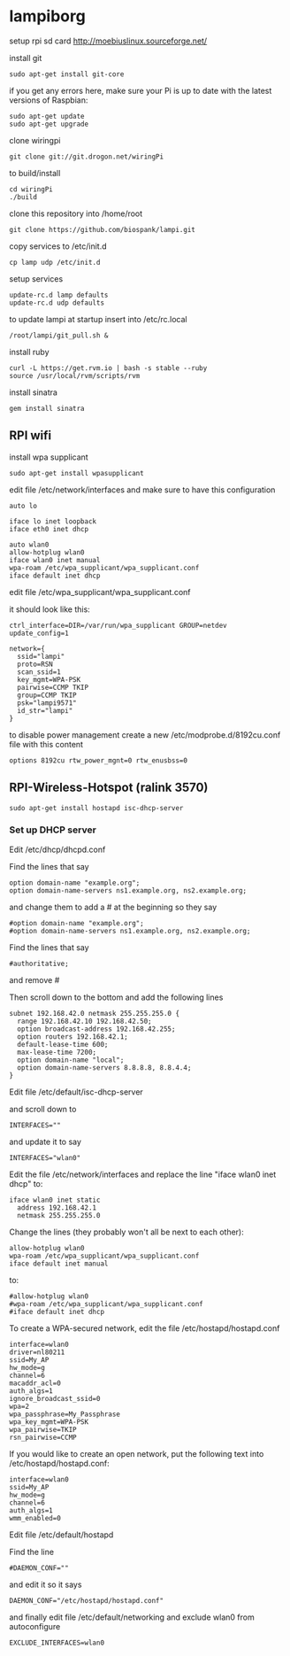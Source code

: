 lampiborg
=========

setup rpi sd card
http://moebiuslinux.sourceforge.net/

install git

    sudo apt-get install git-core

if you get any errors here, make sure your Pi is up to date with the latest versions of Raspbian:

    sudo apt-get update
    sudo apt-get upgrade

clone wiringpi

    git clone git://git.drogon.net/wiringPi

to build/install

    cd wiringPi
    ./build

clone this repository into /home/root

    git clone https://github.com/biospank/lampi.git

copy services to /etc/init.d

    cp lamp udp /etc/init.d

setup services

    update-rc.d lamp defaults
    update-rc.d udp defaults

to update lampi at startup insert into /etc/rc.local

    /root/lampi/git_pull.sh &

install ruby

    curl -L https://get.rvm.io | bash -s stable --ruby
    source /usr/local/rvm/scripts/rvm

install sinatra

    gem install sinatra
    
## RPI wifi

install wpa supplicant

    sudo apt-get install wpasupplicant

edit file /etc/network/interfaces and make sure to have this configuration

    auto lo
    
    iface lo inet loopback
    iface eth0 inet dhcp
    
    auto wlan0
    allow-hotplug wlan0
    iface wlan0 inet manual
    wpa-roam /etc/wpa_supplicant/wpa_supplicant.conf
    iface default inet dhcp

edit file /etc/wpa_supplicant/wpa_supplicant.conf

it should look like this:

    ctrl_interface=DIR=/var/run/wpa_supplicant GROUP=netdev
    update_config=1
    
    network={
      ssid="lampi"
      proto=RSN
      scan_ssid=1
      key_mgmt=WPA-PSK
      pairwise=CCMP TKIP
      group=CCMP TKIP
      psk="lampi9571"
      id_str="lampi"
    }

to disable power management create a new /etc/modprobe.d/8192cu.conf file with this content

    options 8192cu rtw_power_mgnt=0 rtw_enusbss=0
    

## RPI-Wireless-Hotspot (ralink 3570)

    sudo apt-get install hostapd isc-dhcp-server

### Set up DHCP server

Edit /etc/dhcp/dhcpd.conf

Find the lines that say 

    option domain-name "example.org"; 
    option domain-name-servers ns1.example.org, ns2.example.org;

and change them to add a \# at the beginning so they say

    #option domain-name "example.org"; 
    #option domain-name-servers ns1.example.org, ns2.example.org;

Find the lines that say

    #authoritative;

and remove \#

Then scroll down to the bottom and add the following lines

    subnet 192.168.42.0 netmask 255.255.255.0 { 
      range 192.168.42.10 192.168.42.50; 
      option broadcast-address 192.168.42.255; 
      option routers 192.168.42.1; 
      default-lease-time 600;
      max-lease-time 7200; 
      option domain-name "local"; 
      option domain-name-servers 8.8.8.8, 8.8.4.4; 
    }

Edit file /etc/default/isc-dhcp-server

and scroll down to 

    INTERFACES="" 

and update it to say 

    INTERFACES="wlan0"

Edit the file /etc/network/interfaces and replace the line "iface wlan0 inet dhcp" to:

    iface wlan0 inet static
      address 192.168.42.1
      netmask 255.255.255.0

Change the lines (they probably won't all be next to each other):

    allow-hotplug wlan0
    wpa-roam /etc/wpa_supplicant/wpa_supplicant.conf
    iface default inet manual

to:

    #allow-hotplug wlan0
    #wpa-roam /etc/wpa_supplicant/wpa_supplicant.conf
    #iface default inet dhcp

To create a WPA-secured network, edit the file /etc/hostapd/hostapd.conf

    interface=wlan0
    driver=nl80211
    ssid=My_AP
    hw_mode=g
    channel=6
    macaddr_acl=0
    auth_algs=1
    ignore_broadcast_ssid=0
    wpa=2
    wpa_passphrase=My_Passphrase
    wpa_key_mgmt=WPA-PSK
    wpa_pairwise=TKIP
    rsn_pairwise=CCMP

If you would like to create an open network, put the following text into /etc/hostapd/hostapd.conf:

    interface=wlan0
    ssid=My_AP
    hw_mode=g
    channel=6
    auth_algs=1
    wmm_enabled=0

Edit file /etc/default/hostapd

Find the line 

    #DAEMON_CONF="" 

and edit it so it says 

    DAEMON_CONF="/etc/hostapd/hostapd.conf"

and finally edit file /etc/default/networking and exclude wlan0 from autoconfigure

    EXCLUDE_INTERFACES=wlan0



